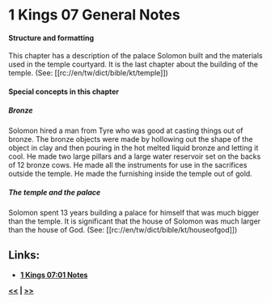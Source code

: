 # 1 Kings 07 General Notes #

#### Structure and formatting ####

This chapter has a description of the palace Solomon built and the materials used in the temple courtyard. It is the last chapter about the building of the temple. (See: [[rc://en/tw/dict/bible/kt/temple]])

#### Special concepts in this chapter ####

##### Bronze #####
Solomon hired a man from Tyre who was good at casting things out of bronze. The bronze objects were made by hollowing out the shape of the object in clay and then pouring in the hot melted liquid bronze and letting it cool. He made two large pillars and a large water reservoir set on the backs of 12 bronze cows. He made all the instruments for use in the sacrifices outside the temple. He made the furnishing inside the temple out of gold.

##### The temple and the palace #####
Solomon spent 13 years building a palace for himself that was much bigger than the temple. It is significant that the house of Solomon was much larger than the house of God. (See: [[rc://en/tw/dict/bible/kt/houseofgod]])

## Links: ##

* __[1 Kings 07:01 Notes](./01.md)__

__[<<](../06/intro.md) | [>>](../08/intro.md)__
